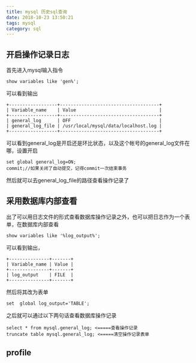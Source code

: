 ```yaml
---
title: mysql 历史sql查询
date: 2018-10-23 13:50:21
tags: mysql
category: sql
---
```



## 开启操作记录日志
首先进入mysql输入指令

    show variables like 'gen%';
可以看到输出

    +------------------+-------------------------------------+
    | Variable_name    | Value                               |
    +------------------+-------------------------------------+
    | general_log      | OFF                                 |
    | general_log_file | /usr/local/mysql/data/localhost.log |
    +------------------+-------------------------------------+
可以看到general_log是开启还是环比状态，以及这个帐号的general_log文件在哪，设置开启

    set global general_log=ON;
    commit;//如果关闭了自动提交，记得commit一次结束事务
然后就可以去general_log_file的路径查看操作记录了

## 采用数据库内部查看
出了可以用日志文件的形式查看数据库操作记录之外，也可以把日志作为一个表单，在数据库内部查看


    show variables like '%log_output%';
可以看到输出，

    +---------------+-------+
    | Variable_name | Value |
    +---------------+-------+
    | log_output    | FILE  |
    +---------------+-------+
然后将其改为表单

    set  global log_output='TABLE';
之后就可以通过以下两句话查看数据库操作记录

    select * from mysql.general_log; <=====查看操作记录
    truncate table mysql.general_log; <=====清空操作记录表单

## profile


